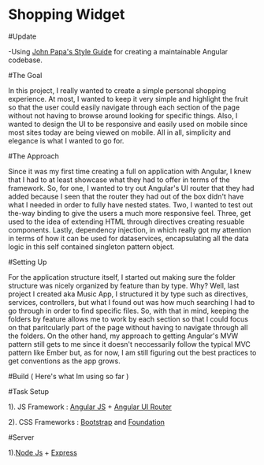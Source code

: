 # Shopping Widget

#Update


-Using <a href="https://github.com/johnpapa/angular-styleguide">John Papa's Style Guide</a> for creating a maintainable Angular codebase.

#The Goal

In this project, I really wanted to create a simple personal shopping experience. At most, I wanted to keep it very simple and highlight the fruit so that the user could easily navigate through each section of the page without not having to browse around looking for specific things. Also, I wanted to design the UI to be responsive and easily used on mobile since most sites today are being viewed on mobile. All in all, simplicity and elegance is what I wanted to go for.

#The Approach

Since it was my first time creating a full on application with Angular, I knew that I had to at least showcase what they had to offer in terms of the framework. So, for one, I wanted to try out Angular's UI router that they had added because I seen that the router they had out of the box didn't have what I needed in order to fully have nested states. Two, I wanted to test out the-way binding to give the users a much more responsive feel. Three, get used to the idea of extending HTML through directives creating resuable components. Lastly, dependency injection, in which really got my attention in terms of how it can be used for dataservices, encapsulating all the data logic in this self contained singleton pattern object. 


#Setting Up

For the application structure itself, I started out making sure the folder structure was nicely organized by feature than by type. Why? Well, last project I created aka Music App, I structured it by type such as directives, services, controllers, but what I found out was how much searching I had to go through in order to find specific files. So, with that in mind, keeping the folders by feature allows me to work by each section so that I could focus on that paritcularly part of the page without having to navigate through all the folders. On the other hand, my approach to getting Angular's MVW pattern still gets to me since it doesn't neccessarily follow the typical MVC pattern like Ember but, as for now, I am still figuring out the best practices to get conventions as the app grows. 

#Build ( Here's what Im using so far )

#Task Setup

1). JS Framework : <a href="http://angularjs.org">Angular JS</a> + <a href="https://github.com/angular-ui/ui-router">Angular 
UI Router</a>

2). CSS Frameworks : <a href="http://getbootstrap.com">Bootstrap</a> and <a href="http:/foundation.zurb.com">Foundation</a>


#Server

1).<a href="http://nodejs.org">Node Js</a> + <a href="http://expressjs.com">Express</a>
